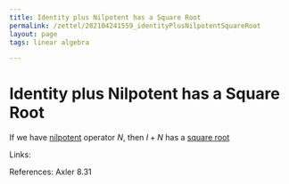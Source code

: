 ```yaml
---
title: Identity plus Nilpotent has a Square Root
permalink: /zettel/202104241559_identityPlusNilpotentSquareRoot
layout: page
tags: linear algebra

---
```

# Identity plus Nilpotent has a Square Root

If we have [nilpotent](202102221258_nilpotentOperatorDefinition) operator $N$, then $I + N$
has a [square root](202102201216_squareRootOperator)

Links: 

References: Axler 8.31

